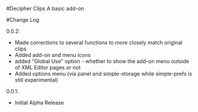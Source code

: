 #Decipher Clips
A basic add-on

#Change Log

0.0.2:
  - Made corrections to several functions to more closely match original clips
  - Added add-on and menu icons
  - added "Global Use" option - whether to show the add-on menu outside of XML Editor pages or not
  - Added options menu (via panel and simple-storage while simple-prefs is still experimental)

0.0.1:
 - Initial Alpha Release